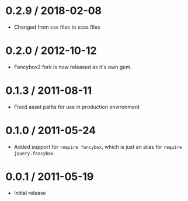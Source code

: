 # 0.2.9 / 2018-02-08
* Changed from css files to scss files

# 0.2.0 / 2012-10-12
* Fancybox2 fork is now released as it's own gem.

# 0.1.3 / 2011-08-11

* Fixed asset paths for use in production environment

# 0.1.0 / 2011-05-24

* Added support for `require fancybox`, which is just an alias for
  `require jquery.fancybox`.

# 0.0.1 / 2011-05-19

* Initial release